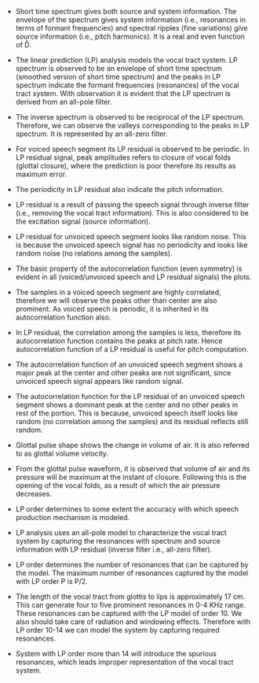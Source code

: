 - Short time spectrum gives both source and system information. The envelope of the spectrum gives system information (i.e., resonances in terms of formant frequencies) and spectral ripples (fine variations) give source information (i.e., pitch harmonics). It is a real and even function of Ď.

- The linear prediction (LP) analysis models the vocal tract system. LP spectrum is observed to be an envelope of short time spectrum (smoothed version of short time spectrum) and the peaks in LP spectrum indicate the formant frequencies (resonances) of the vocal tract system. With observation it is evident that the LP spectrum is derived from an all-pole filter.

- The inverse spectrum is observed to be reciprocal of the LP spectrum. Therefore, we can observe the valleys corresponding to the peaks in LP spectrum. It is represented by an all-zero filter.

- For voiced speech segment its LP residual is observed to be periodic. In LP residual signal, peak amplitudes refers to closure of vocal folds (glottal closure), where the prediction is poor therefore its results as maximum error.


- The periodicity in LP residual also indicate the pitch information.

- LP residual is a result of passing the speech signal through inverse filter (i.e., removing the vocal tract information). This is also considered to be the excitation signal (source information).

- LP residual for unvoiced speech segment looks like random noise. This is because the unvoiced speech signal has no periodicity and looks like random noise (no relations among the samples).

- The basic property of the autocorrelation function (even symmetry) is evident in all (voiced/unvoiced speech and LP residual signals) the plots.


- The samples in a voiced speech segment are highly correlated, therefore we will observe the peaks other than center are also prominent. As voiced speech is periodic, it is inherited in its autocorrelation function also.


- In LP residual, the correlation among the samples is less, therefore its autocorrelation function contains the peaks at pitch rate. Hence autocorrelation function of a LP residual is useful for pitch computation.


- The autocorrelation function of an unvoiced speech segment shows a major peak at the center and other peaks are not significant, since unvoiced speech signal appears like random signal.

- The autocorrelation function for the LP residual of an unvoiced speech segment shows a dominant peak at the center and no other peaks in rest of the portion. This is because, unvoiced speech itself looks like random (no correlation among the samples) and its residual reflects still random.


- Glottal pulse shape shows the change in volume of air. It is also referred to as glottal volume velocity.


- From the glottal pulse waveform, it is observed that volume of air and its pressure will be maximum at the instant of closure. Following this is the opening of the vocal folds, as a result of which the air pressure decreases.

- LP order determines to some extent the accuracy with which speech production mechanism is modeled.


- LP analysis uses an all-pole model to characterize the vocal tract system by capturing the resonances with spectrum and source information with LP residual (inverse filter i.e., all-zero filter).


- LP order determines the number of resonances that can be captured by the model. The maximum number of resonances captured by the model with LP order P is P/2.


- The length of the vocal tract from glottis to lips is approximately 17 cm. This can generate four to five prominent resonances in 0-4 KHz range. These resonances can be captured with the LP model of order 10. We also should take care of radiation and windowing effects. Therefore with LP order 10-14 we can model the system by capturing required resonances. 

- System with LP order more than 14 will introduce the spurious resonances, which leads improper representation of the vocal tract system.
